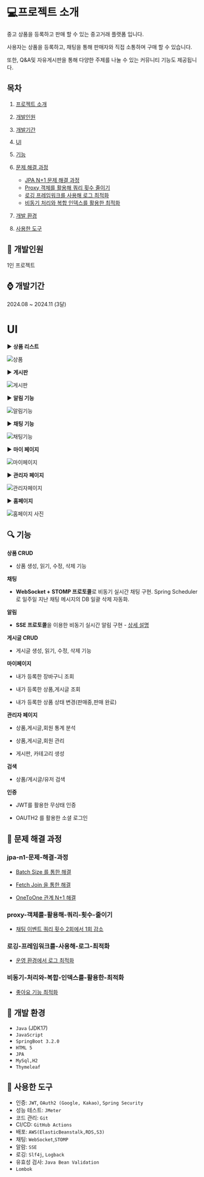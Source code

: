 # :computer:프로젝트 소개 

중고 상품을 등록하고 판매 할 수 있는 중고거래 플랫폼 입니다.

사용자는 상품을 등록하고, 채팅을 통해 판매자와 직접 소통하며 구매 할 수 있습니다.


또한, Q&A및 자유게시판을 통해 다양한 주제를 나눌 수 있는 커뮤니티 기능도 제공됩니다.


## 목차
1. [프로젝트 소개](#computer프로젝트-소개)


2. [개발인원](#walking-개발인원)

   
3. [개발기간](#watch-개발기간)

4. [UI](#UI)


5. [기능](#mag-기능)

   
6. [문제 해결 과정](#문제-해결-과정)
    - [JPA N+1 문제 해결 과정](#jpa-n1-문제-해결-과정)
    - [Proxy 객체를 활용해 쿼리 횟수 줄이기](#proxy-객체를-활용해-쿼리-횟수-줄이기)
    - [로깅 프레임워크를 사용해 로그 최적화](#로깅-프레임워크를-사용해-로그-최적화)
    - [비동기 처리와 복합 인덱스를 활용한 최적화](#비동기-처리와-복합-인덱스를-활용한-최적화)
  
    
7. [개발 환경](#low_brightness-개발-환경)


8. [사용한 도구](#wrench-사용한-도구)



## :walking: 개발인원
1인 프로젝트

## :watch: 개발기간

2024.08 ~ 2024.11 (3달)

# UI

 ▶️ **상품 리스트**

 
![상품](https://github.com/user-attachments/assets/7cdccde6-e4a9-49f7-a1bf-ca6f85fbe5ba)


▶️ **게시판**

![게시판](https://github.com/user-attachments/assets/2afb0838-44a8-4b92-bfab-668b0bd16f80)


▶️ **알림 기능**

![알림기능](https://github.com/user-attachments/assets/7aef671e-ae57-42fd-b3e8-e6f8fe0fbf96)


▶️ **채팅 기능**

![채팅기능](https://github.com/user-attachments/assets/1f030a36-d0ae-4d7a-928d-9c0bdbcaa10a)


▶️ **마이 페이지**

![마이페이지](https://github.com/user-attachments/assets/c51379ca-941c-41a8-9f5c-503a75834729)


▶️ **관리자 페이지**

![관리자페이지 ](https://github.com/user-attachments/assets/813c4909-55d1-4301-830c-7ea7fb317e21)

▶️ **홈페이지**

![홈페이지 사진](https://github.com/user-attachments/assets/1ff63b61-56a6-463d-b75f-b2a6bd8fd9e5)


## :mag: 기능

**상품 CRUD** 
- 상품 생성, 읽기, 수정, 삭제 기능

**채팅**
- **WebSocket + STOMP 프로토콜**로 비동기 실시간 채팅 구현. Spring Scheduler로 일주일 지난 채팅 메시지의 DB 일괄 삭제 자동화.

**알림** 
- **SSE 프로토콜**을 이용한 비동기 실시간 알림 구현 -  [상세 설명](https://github.com/creamleeminsoo/UsedPark/wiki/%EC%95%8C%EB%9E%8C-%EA%B8%B0%EB%8A%A5%EA%B5%AC%ED%98%84)

**게시글 CRUD**
- 게시글 생성, 읽기, 수정, 삭제 기능

  
**마이페이지**
 - 내가 등록한 장바구니 조회

   
 - 내가 등록한 상품,게시글 조회

   
 - 내가 등록한 상품 상태 변경(판매중,판매 완료)

**관리자 페이지**
 - 상품,게시글,회원 통계 분석

   
 - 상품,게시글,회원 관리

   
 - 게시판, 카테고리 생성

**검색**
 - 상품/게시글/유저 검색

**인증**
 - JWT를 활용한 무상태 인증

   
 - OAUTH2 를 활용한 소셜 로그인

## 📘 문제 해결 과정

 ### jpa-n1-문제-해결-과정


 - [Batch Size 를 통한 해결](https://github.com/creamleeminsoo/UsedPark/wiki/N-1%EB%AC%B8%EC%A0%9C-%ED%95%B4%EA%B2%B0-(Batch-Size))

   
 - [Fetch Join 을 통한 해결](https://github.com/creamleeminsoo/UsedPark/wiki/N-1%EB%AC%B8%EC%A0%9C-%ED%95%B4%EA%B2%B0(FetchJoin))

   
 - [OneToOne 관계 N+1 해결](https://github.com/creamleeminsoo/UsedPark/wiki/N-1%EB%AC%B8%EC%A0%9C-%ED%95%B4%EA%B2%B0(One-To-One-%EA%B4%80%EA%B3%84))


 ### proxy-객체를-활용해-쿼리-횟수-줄이기
 - [채팅 이벤트 쿼리 횟수 2회에서 1회 감소](https://github.com/creamleeminsoo/UsedPark/wiki/Proxy%EA%B0%9D%EC%B2%B4%EB%A5%BC-%EC%82%AC%EC%9A%A9%ED%95%B4-%EC%BF%BC%EB%A6%AC%ED%9A%9F%EC%88%98-%EC%A4%84%EC%9D%B4%EA%B8%B0)



 ### 로깅-프레임워크를-사용해-로그-최적화
 - [운영 환경에서 로그 최적화](https://github.com/creamleeminsoo/UsedPark/wiki/%EB%A1%9C%EA%B9%85-%ED%94%84%EB%A0%88%EC%9E%84%EC%9B%8C%ED%81%AC%EB%A5%BC-%EC%82%AC%EC%9A%A9%ED%95%B4--%EB%A1%9C%EA%B7%B8-%EC%B5%9C%EC%A0%81%ED%99%94)



 ### 비동기-처리와-복합-인덱스를-활용한-최적화
 - [좋아요 기능 최적화](https://github.com/creamleeminsoo/UsedPark/wiki/%EC%A2%8B%EC%95%84%EC%9A%94-%EA%B8%B0%EB%8A%A5-%EA%B0%9C%EC%84%A0(%EB%B9%84%EB%8F%99%EA%B8%B0,-%EB%B3%B5%ED%95%A9-%EC%9D%B8%EB%8D%B1%EC%8A%A4))


## :low_brightness: 개발 환경


- `Java` (JDK17)
- `JavaScript`
- `SpringBoot 3.2.0`
- `HTML 5`
- `JPA`
- `MySql,H2`
- `Thymeleaf`

## :wrench: 사용한 도구

- 인증: `JWT`, `OAuth2 (Google, Kakao)`, `Spring Security`
- 성능 테스트: `JMeter`
- 코드 관리: `Git`
- CI/CD: `GitHub Actions`
- 배포: `AWS(ElasticBeanstalk,RDS,S3)`
- 채팅: `WebSocket`,`STOMP`
- 알람: `SSE`
- 로깅: `Slf4j`, `Logback`
- 유효성 검사: `Java Bean Validation`
- `Lombok`

